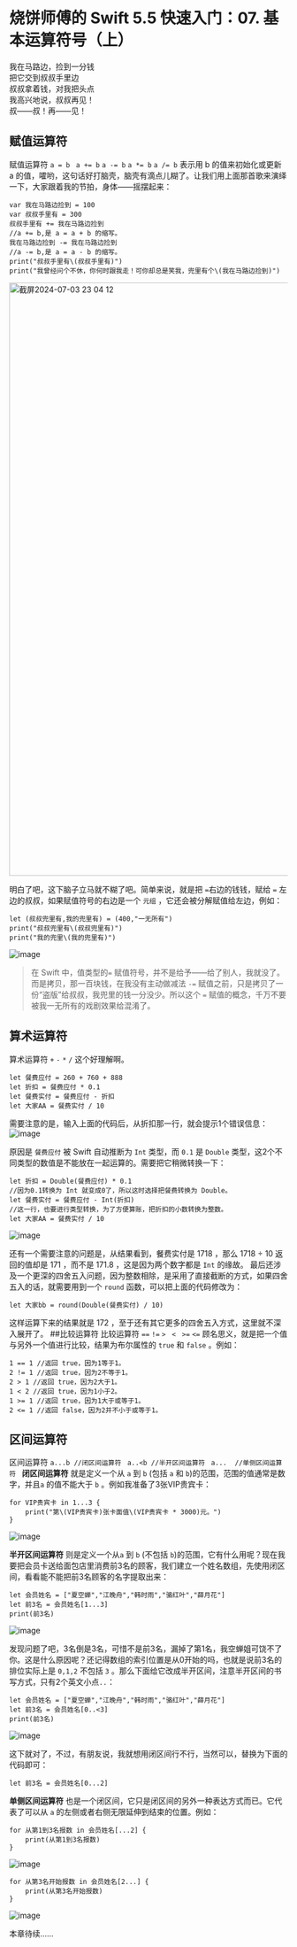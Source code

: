 # 烧饼师傅的 Swift 5.5 快速入门：07. 基本运算符号（上）

我在马路边，捡到一分钱<br />
把它交到叔叔手里边<br />
叔叔拿着钱，对我把头点<br />
我高兴地说，叔叔再见！<br />
叔——叔！再——见！<br />

## 赋值运算符
赋值运算符 
`a = b `
`a += b`
`a -= b`
`a *= b`
`a /= b`
表示用 b 的值来初始化或更新 a 的值，嚯哟，这句话好打脑壳，脑壳有滴点儿糊了。让我们用上面那首歌来演绎一下，大家跟着我的节拍，身体——摇摆起来：
```
var 我在马路边捡到 = 100
var 叔叔手里有 = 300
叔叔手里有 += 我在马路边捡到
//a += b,是 a = a + b 的缩写。
我在马路边捡到 -= 我在马路边捡到
//a -= b,是 a = a - b 的缩写。
print("叔叔手里有\(叔叔手里有)")
print("我曾经问个不休，你何时跟我走！可你却总是笑我，兜里有个\(我在马路边捡到)")
```
<img width="1072" alt="截屏2024-07-03 23 04 12" src="https://github.com/shellddd/Swift-5.5-learning-note/assets/67853933/3bd14197-f130-4571-86ee-09a4ea96abde">

明白了吧，这下脑子立马就不糊了吧。简单来说，就是把 `=`右边的钱钱，赋给 `=` 左边的叔叔，如果赋值符号的右边是一个 `元组` ，它还会被分解赋值给左边，例如：
```
let (叔叔兜里有,我的兜里有) = (400,"一无所有")
print("叔叔兜里有\(叔叔兜里有)")
print("我的兜里\(我的兜里有)")
```
![image](https://github.com/shellddd/Swift-5.5-learning-note/assets/67853933/2660b489-ee80-48ca-b9e6-f56246002064)

>在 Swift 中，值类型的`=` 赋值符号，并不是给予——给了别人，我就没了。而是拷贝，那一百块钱，在我没有主动做减法 `-=` 赋值之前，只是拷贝了一份“盗版”给叔叔，我兜里的钱一分没少。所以这个 `=` 赋值的概念，千万不要被我一无所有的戏剧效果给混淆了。
## 算术运算符
算术运算符 
`+`
`-`
`*`
`/`
这个好理解啊。
```
let 餐费应付 = 260 + 760 + 888
let 折扣 = 餐费应付 * 0.1
let 餐费实付 = 餐费应付 - 折扣
let 大家AA = 餐费实付 / 10
```
需要注意的是，输入上面的代码后，从折扣那一行，就会提示1个错误信息：
![image](https://github.com/shellddd/Swift-5.5-learning-note/assets/67853933/a186d088-c8aa-4c32-8238-e0925f2c4605)

原因是 `餐费应付` 被 Swift 自动推断为 `Int` 类型，而 `0.1` 是 `Double` 类型，这2个不同类型的数值是不能放在一起运算的。需要把它稍微转换一下：
```let 餐费应付 = 260 + 760 + 888
let 折扣 = Double(餐费应付) * 0.1
//因为0.1转换为 Int 就变成0了，所以这时选择把餐费转换为 Double。
let 餐费实付 = 餐费应付 - Int(折扣)
//这一行，也要进行类型转换，为了方便算账，把折扣的小数转换为整数。
let 大家AA = 餐费实付 / 10
```
![image](https://github.com/shellddd/Swift-5.5-learning-note/assets/67853933/1cb4ca48-30f0-451c-8de5-832f47684dd2)

还有一个需要注意的问题是，从结果看到，餐费实付是 1718 ，那么 1718 ÷ 10 返回的值却是 171 ，而不是 171.8 ，这是因为两个数字都是 `Int` 的缘故。
最后还涉及一个更深的四舍五入问题，因为整数相除，是采用了直接截断的方式，如果四舍五入的话，就需要用到一个 `round` 函数，可以把上面的代码修改为：
```
let 大家bb = round(Double(餐费实付) / 10)
```
这样运算下来的结果就是 172 ，至于还有其它更多的四舍五入方式，这里就不深入展开了。
##比较运算符
比较运算符
`==`
`!=`
`> `
`< ` 
`>=`
`<=`
顾名思义，就是把一个值与另外一个值进行比较，结果为布尔属性的 `true` 和 `false` 。例如：
```
1 == 1 //返回 true，因为1等于1。
2 != 1 //返回 true，因为2不等于1。
2 > 1 //返回 true，因为2大于1。
1 < 2 //返回 true，因为1小于2。
1 >= 1 //返回 true，因为1大于或等于1。
2 <= 1 //返回 false，因为2并不小于或等于1。
```
## 区间运算符
区间运算符
`a...b //闭区间运算符 ` 
`a..<b //半开区间运算符 ` 
`a...  //单侧区间运算符 `
**闭区间运算符** 就是定义一个从 `a` 到 `b` (包括 `a` 和 `b`)的范围，范围的值通常是数字，并且`a` 的值不能大于 `b` 。例如我准备了3张VIP贵宾卡：
```
for VIP贵宾卡 in 1...3 {
    print("第\(VIP贵宾卡)张卡面值\(VIP贵宾卡 * 3000)元。")
}
```
![image](https://github.com/shellddd/Swift-5.5-learning-note/assets/67853933/9e43a73d-6786-412d-9a6c-bd824f0de79e)

**半开区间运算符** 则是定义一个从`a` 到 `b` (不包括 `b`)的范围，它有什么用呢？现在我要把会员卡送给面包店里消费前3名的顾客，我们建立一个姓名数组，先使用闭区间，看看能不能把前3名顾客的名字提取出来：
```
let 会员姓名 = ["夏空蝉","江晚舟","韩时雨","骆红叶","薛月花"]
let 前3名 = 会员姓名[1...3]
print(前3名)
```
![image](https://github.com/shellddd/Swift-5.5-learning-note/assets/67853933/a2c889c9-1f22-4290-a001-8512f75b4230)

发现问题了吧，3名倒是3名，可惜不是前3名，漏掉了第1名，我空蝉姐可饶不了你。这是什么原因呢？还记得数组的索引位置是从0开始的吗，也就是说前3名的排位实际上是 `0,1,2` 不包括 `3` 。那么下面给它改成半开区间，注意半开区间的书写方式，只有2个英文小点`..`：
```
let 会员姓名 = ["夏空蝉","江晚舟","韩时雨","骆红叶","薛月花"]
let 前3名 = 会员姓名[0..<3]
print(前3名)
```
![image](https://github.com/shellddd/Swift-5.5-learning-note/assets/67853933/13a35706-71af-4c3c-819c-caff2b058aca)

这下就对了，不过，有朋友说，我就想用闭区间行不行，当然可以，替换为下面的代码即可：
```
let 前3名 = 会员姓名[0...2]
```
**单侧区间运算符** 也是一个闭区间，它只是闭区间的另外一种表达方式而已。它代表了可以从 `a` 的左侧或者右侧无限延伸到结束的位置。例如：
```
for 从第1到3名报数 in 会员姓名[...2] {
    print(从第1到3名报数)
}
```
![image](https://github.com/shellddd/Swift-5.5-learning-note/assets/67853933/b833b9b9-facd-455e-b49c-f54a64a1380b)

```
for 从第3名开始报数 in 会员姓名[2...] {
    print(从第3名开始报数)
}
```
![image](https://github.com/shellddd/Swift-5.5-learning-note/assets/67853933/e55052cf-d87a-4801-bba5-5fa424633389)

本章待续……
